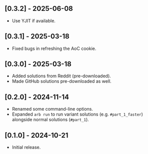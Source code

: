 ## [0.3.2] - 2025-06-08

- Use YJIT if available.

## [0.3.1] - 2025-03-18

- Fixed bugs in refreshing the AoC cookie.

## [0.3.0] - 2025-03-18

- Added solutions from Reddit (pre-downloaded).
- Made GitHub solutions pre-downloaded as well.

## [0.2.0] - 2024-11-14

- Renamed some command-line options.
- Expanded `arb run` to run variant solutions (e.g. `#part_1_faster`) alongside normal solutions (`#part_1`).

## [0.1.0] - 2024-10-21

- Initial release.
